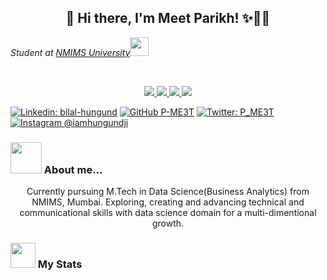 <h2 align="center">  👋 Hi there, I'm Meet Parikh! ✨🧑🏻‍ </h2>
<p><em>Student at <a href="https://www.nmims.edu/">NMIMS University</a><img src="https://media.giphy.com/media/fYSnHlufseco8Fh93Z/giphy.gif" width="30"></br>
</em></p>
</br>

<p align="center">
 <a href="https://github.com/P-ME3T">
    <img src="https://img.shields.io/github/followers/P-ME3T?label=P-ME3T&style=social">
 </a>
 <a href="https://www.linkedin.com/in/meet-parikh-641a21191/">
    <img src="https://img.shields.io/badge/Linkedin-264-blue?style=for-the-badge&logo=Linkedin">
 </a>
 <a href="https://twitter.com/P_ME3T">
   <img src="https://img.shields.io/twitter/follow/P_ME3T?label=Meet%20Parikh&style=social">
 </a>
 <a href="https://www.instagram.com/meet__parikh/">
   <img src="https://img.shields.io/badge/Instagram-286-pink?style=for-the-badge&logo=Instagram">
</p>

[![Linkedin: bilal-hungund](https://img.shields.io/badge/-meetparikh-blue?style=flat-square&logo=Linkedin&logoColor=white&link=https://www.linkedin.com/in/meet-parikh-641a21191/)](https://www.linkedin.com/in/meet-parikh-641a21191/)
[![GitHub P-ME3T](https://img.shields.io/github/followers/P-ME3T?label=P-ME3T&style=social)](https://github.com/P-ME3T)
[![Twitter: P_ME3T](https://img.shields.io/twitter/follow/P_ME3T?label=Meet%20Parikh&style=social)](https://www.instagram.com/meet__parikh/)
[![Instagram @iamhungundji](https://img.shields.io/badge/@meet__parikh-833AB4?style=flat&logo=instagram)](https://www.instagram.com/meet__parikh/)

### <img src="https://media.giphy.com/media/VgCDAzcKvsR6OM0uWg/giphy.gif" width="50"> About me...

<p align="center">
   Currently pursuing M.Tech in Data Science(Business Analytics) from NMIMS, Mumbai. Exploring, creating and advancing technical and communicational skills with data science domain for a multi-dimentional growth.
</p>

### <img src="https://media.giphy.com/media/cj87CxfRtrUifF3Ryk/giphy.gif" width="40"> My Stats 


